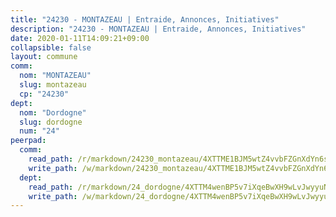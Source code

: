 ```yaml
---
title: "24230 - MONTAZEAU | Entraide, Annonces, Initiatives"
description: "24230 - MONTAZEAU | Entraide, Annonces, Initiatives"
date: 2020-01-11T14:09:21+09:00
collapsible: false
layout: commune
comm:
  nom: "MONTAZEAU"
  slug: montazeau
  cp: "24230"
dept:
  nom: "Dordogne"
  slug: dordogne
  num: "24"
peerpad:
  comm:
    read_path: /r/markdown/24230_montazeau/4XTTME1BJM5wtZ4vvbFZGnXdYn6s2SyuRVM83paxUfcWLtzt7
    write_path: /w/markdown/24230_montazeau/4XTTME1BJM5wtZ4vvbFZGnXdYn6s2SyuRVM83paxUfcWLtzt7-K3TgU1M7rMk8gYYtaNXehKs4NdCci4agEgzurz2ur6eeXM4jatGReLbhgBXEh3euNW11WFGEDJcoERvGXJxTAdzsoyx8RJG6GwC4DJsXMoHZtAPAj7UrrH22Yt1HKdsjiS62QxBR
  dept:
    read_path: /r/markdown/24_dordogne/4XTTM4wenBP5v7iXqeBwXH9wLvJwyyuNKzLxRyGzSZXmCuzgg
    write_path: /w/markdown/24_dordogne/4XTTM4wenBP5v7iXqeBwXH9wLvJwyyuNKzLxRyGzSZXmCuzgg-K3TgUusQQUSAmJPXozCTSBeqjqksxkVWGVxtHwEFrs5RuocQr8weKG2oQg7MVeg2F9Hhv7ggtBiBU8D9pdXEPa9M67VU3BzgAG9BCtQw3VY3Xcxk2YSegk3iUXMkpicGxxJr7mWp
---
```


